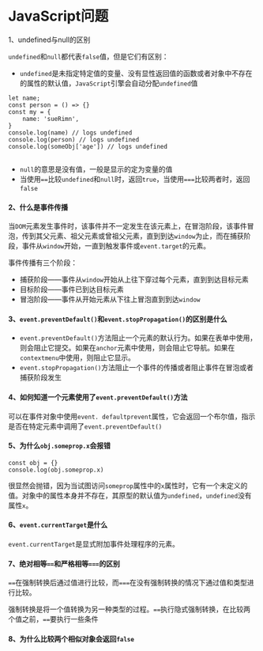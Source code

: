 # JavaScript问题

1、undefined与null的区别

`undefined`和`null`都代表`false`值，但是它们有区别：

* `undefined`是未指定特定值的变量、没有显性返回值的函数或者对象中不存在的属性的默认值，`JavaScript`引擎会自动分配`undefined`值

```text
let name; 
const person = () => {} 
const my = {
    name: 'sueRimn',
}
console.log(name) // logs undefined
console.log(person) // logs undefined
console.log(someObj['age']) // logs undefined
​
```

* `null`的意思是没有值，一般是显示的定为变量的值
* 当使用`==`比较`undefined`和`null`时，返回`true`，当使用`===`比较两者时，返回`false`

#### 2、什么是事件传播

当`DOM`元素发生事件时，该事件并不一定发生在该元素上，在冒泡阶段，该事件冒泡，传到其父元素、祖父元素或曾祖父元素，直到到达`window`为止，而在捕获阶段，事件从`window`开始，一直到触发事件或`event.target`的元素。

事件传播有三个阶段：

* 捕获阶段——事件从`window`开始从上往下穿过每个元素，直到到达目标元素
* 目标阶段——事件已到达目标元素
* 冒泡阶段——事件从开始元素从下往上冒泡直到到达`window`

#### 3、`event.preventDefault()`和`event.stopPropagation()`的区别是什么

* `event.preventDefault()`方法阻止一个元素的默认行为。如果在表单中使用，则会阻止它提交。如果在`anchor`元素中使用，则会阻止它导航。如果在`contextmenu`中使用，则阻止它显示。
* `event.stopPropagation()`方法阻止一个事件的传播或者阻止事件在冒泡或者捕获阶段发生

#### 4、如何知道一个元素使用了`event.preventDefault()`方法

可以在事件对象中使用`event. defaultprevent`属性，它会返回一个布尔值，指示是否在特定元素中调用了`event.preventDefault()`

#### 5、为什么`obj.someprop.x`会报错

```text
const obj = {}
console.log(obj.someprop.x) 
```

很显然会抛错，因为当试图访问`someprop`属性中的`x`属性时，它有一个未定义的值。对象中的属性本身并不存在，其原型的默认值为`undefined`，`undefined`没有属性`x`。

#### 6、`event.currentTarget`是什么

`event.currentTarget`是显式附加事件处理程序的元素。

#### 7、绝对相等`==`和严格相等`===`的区别

`==`在强制转换后通过值进行比较，而`===`在没有强制转换的情况下通过值和类型进行比较。

强制转换是将一个值转换为另一种类型的过程。`==`执行隐式强制转换，在比较两个值之前，`==`要执行一些条件

#### 8、为什么比较两个相似对象会返回`false`

